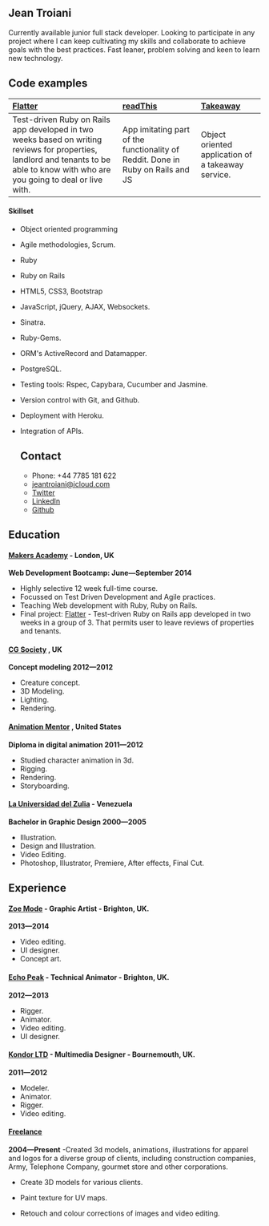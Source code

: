 Jean Troiani
------------

Currently available junior full stack developer. Looking to participate in any project where I can keep cultivating my skills and collaborate to achieve goals with the best practices. Fast leaner, problem solving and keen to learn new technology.  


Code examples
-------------

| [Flatter] | [readThis] | [Takeaway] |
|:--------- |:----------- |:---------- |
| Test-driven Ruby on Rails app developed in two weeks based on writing reviews for properties, landlord and tenants to be able to know with who are you going to deal or live with.| App imitating part of the functionality of Reddit. Done in Ruby on Rails and JS | Object oriented application of a takeaway service. |


#### Skillset

  - Object­ oriented programming
  - Agile methodologies, Scrum.
  - Ruby
  - Ruby on Rails
  - HTML5, CSS3, Bootstrap
  - JavaScript, jQuery, AJAX, Websockets.
  - Sinatra. 
  - Ruby-Gems.
  - ORM's ActiveRecord and Datamapper.
  - PostgreSQL.
  - Testing tools:  Rspec, Capybara, Cucumber and Jasmine.
  - Version control with Git, and Github.
  - Deployment with Heroku.
  - Integration of APIs.

	Contact
	----------

	- Phone: +44 7785 181 622
	- jeantroiani@icloud.com
	- [Twitter]
	- [LinkedIn]
	- [Github]


Education
----------

#### [Makers Academy] - London, UK
**Web Development Bootcamp: June&mdash;September 2014**

- Highly selective 12 week full-time course.
- Focussed on Test Driven Development and Agile practices.
- Teaching Web development with Ruby, Ruby on Rails.
- Final project: [Flatter] - Test-driven Ruby on Rails app developed in two weeks in a group of 3. That permits user to leave reviews of properties and tenants.

#### [CG Society] , UK
**Concept modeling 2012&mdash;2012**

- Creature concept.
- 3D Modeling.
- Lighting.
- Rendering.

#### [Animation Mentor] , United States
**Diploma in digital animation 2011&mdash;2012**

- Studied character animation in 3d.
- Rigging.
- Rendering.
- Storyboarding.

#### [La Universidad del Zulia] - Venezuela
**Bachelor in Graphic Design 2000&mdash;2005**

- Illustration.
- Design and Illustration.
- Video Editing.
- Photoshop, Illustrator, Premiere, After effects, Final Cut.


Experience
----------

#### [Zoe Mode] - Graphic Artist - Brighton, UK.
**2013&mdash;2014**
- Video editing.
- UI designer.
- Concept art.

#### [Echo Peak] - Technical Animator - Brighton, UK.
**2012&mdash;2013**
- Rigger.
- Animator.
- Video editing.
- UI designer.

#### [Kondor LTD] - Multimedia Designer - Bournemouth, UK.
**2011&mdash;2012**
- Modeler.
- Animator.
- Rigger.
- Video editing.


#### [Freelance]
**2004&mdash;Present**
-Created 3d models, animations, illustrations for apparel and logos for a diverse group of clients, including construction
companies, Army, Telephone Company, gourmet store and other corporations.
- Create 3D models for various clients.
- Paint texture for UV maps.
- Retouch and colour corrections of images and video editing.




  [readThis]:https://github.com/jeantroiani/readthis
  [Takeaway]:https://github.com/jeantroiani/takeaway_v2
  [Flatter]:https://github.com/jeantroiani/get_a_room

  [Makers Academy]:http://www.makersacademy.com
  [Echo Peak]:http://www.http://www.echo-peak.com/
  [Zoe Mode]:http://www.zoemode.com/
  [Kondor LTD]:http://www.kondor.co.uk/
  [Freelance]:http://jeantroiani.co.uk/
  [CG Society]:http://www.cgsociety.org/
  [Animation Mentor]:http://www.animationmentor.com/
  [La Universidad del Zulia]:http://www.luz.edu.ve/
  [jeantroiani@icloud.com]:mailto:jeantroiani@icloud.com
  [GitHub]:https://github.com/jeantroiani
  [LinkedIn]:https://www.linkedin.com/in/jeantroiani
  [Twitter]:https://twitter.com/digitalguest
